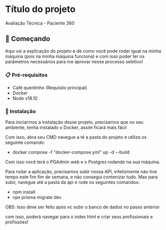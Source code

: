 # Título do projeto

Avaliação Técnica - Paciente 360

## 🚀 Começando

Aqui vai a explicação do projeto e de como você pode rodar igual na minha máquina (pois na minha máquina funciona) e com isso poder ter os parâmetros necessários para me aprovar nesse processo seletivo!

### 📋 Pré-requisitos

- Café quentinho (Requisito principal)
- Docker
- Node v18.10


### 🔧 Instalação

Para iniciarmos a instalação desse projeto, precisamos que no seu ambiente, tenha instalado o Docker, assim ficará mais fácil 

Com isso, abra seu CMD navegue a té a pasta do projeto e utilize os seguinte comando:
-  docker compose -f "docker-compose.yml" up -d --build  

Com isso você terá o PGAdmin web e o Postgres rodando na sua máquina.

Para rodar a aplicação, precisamos subir nossa API, infelizmente não tive tempo este fim fim de semana, e não consegui contenizar tudo. Mas para subir, navegue até a pasta da api e rode os seguintes comandos:

- npm install
- npx prisma migrate dev

OBS: Isso deve ser feito após vc subir o banco de dados no passo anterior

com isso, poderá navegar para o index html e criar seus profissionais e profissões!
